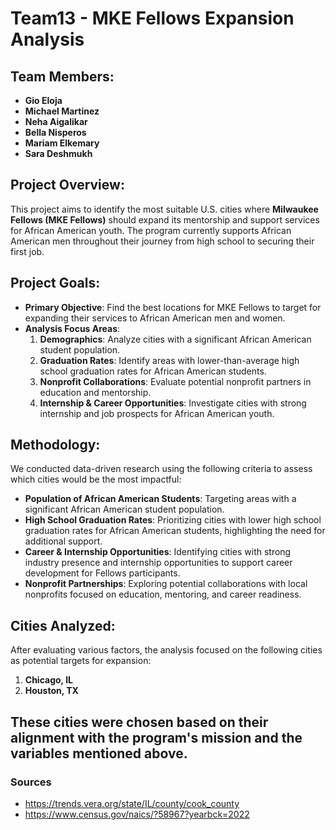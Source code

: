 # Team13 - MKE Fellows Expansion Analysis

## Team Members:
- **Gio Eloja**
- **Michael Martinez**
- **Neha Aigalikar**
- **Bella Nisperos**
- **Mariam Elkemary**
- **Sara Deshmukh**

## Project Overview:
This project aims to identify the most suitable U.S. cities where **Milwaukee Fellows (MKE Fellows)** should expand its mentorship and support services for African American youth. The program currently supports African American men throughout their journey from high school to securing their first job. 

## Project Goals:
- **Primary Objective**: Find the best locations for MKE Fellows to target for expanding their services to African American men and women.
- **Analysis Focus Areas**:
  1. **Demographics**: Analyze cities with a significant African American student population.
  2. **Graduation Rates**: Identify areas with lower-than-average high school graduation rates for African American students.
  3. **Nonprofit Collaborations**: Evaluate potential nonprofit partners in education and mentorship.
  4. **Internship & Career Opportunities**: Investigate cities with strong internship and job prospects for African American youth.

## Methodology:
We conducted data-driven research using the following criteria to assess which cities would be the most impactful:
- **Population of African American Students**: Targeting areas with a significant African American student population.
- **High School Graduation Rates**: Prioritizing cities with lower high school graduation rates for African American students, highlighting the need for additional support.
- **Career & Internship Opportunities**: Identifying cities with strong industry presence and internship opportunities to support career development for Fellows participants.
- **Nonprofit Partnerships**: Exploring potential collaborations with local nonprofits focused on education, mentoring, and career readiness.

## Cities Analyzed:
After evaluating various factors, the analysis focused on the following cities as potential targets for expansion:
1. **Chicago, IL**
2. **Houston, TX**

These cities were chosen based on their alignment with the program's mission and the variables mentioned above.
---

### Sources

- https://trends.vera.org/state/IL/county/cook_county
- https://www.census.gov/naics/?58967?yearbck=2022
